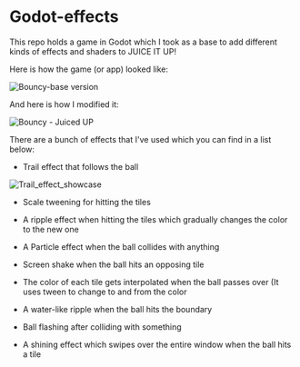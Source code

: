 # Godot-effects
This repo holds a game in Godot which I took as a base to add different kinds of effects and shaders to JUICE IT UP!

Here is how the game (or app) looked like:

![Bouncy-base version](https://github.com/user-attachments/assets/9a86222a-5260-4021-b329-33aafff932da)


And here is how I modified it:

![Bouncy - Juiced UP ](https://github.com/user-attachments/assets/26c6c45c-f8f0-4b84-886c-c8bca991974d)


There are a bunch of effects that I've used which you can find in a list below:

 - Trail effect that follows the ball

 ![Trail_effect_showcase](https://github.com/user-attachments/assets/98655c18-bcd1-4c95-a35d-b72e1a322892)

 - Scale tweening for hitting the tiles
   
 - A ripple effect when hitting the tiles which gradually changes the color to the new one
 - A Particle effect when the ball collides with anything
 - Screen shake when the ball hits an opposing tile
 - The color of each tile gets interpolated when the ball passes over (It uses tween to change to and from the color
 - A water-like ripple when the ball hits the boundary
 - Ball flashing after colliding with something
 - A shining effect which swipes over the entire window when the ball hits a tile
